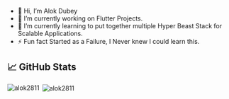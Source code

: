 - 👋 Hi, I’m Alok Dubey
- 🔭 I’m currently working on Flutter Projects.
- 🌱 I’m currently learning to put together multiple Hyper Beast Stack for Scalable Applications.
- ⚡ Fun fact Started as a Failure, I Never knew I could learn this.



## 📈 GitHub Stats 


<p><img align="left" src="https://github-readme-stats.vercel.app/api/top-langs/?username=alok2811&layout=compact&hide=html" alt="alok2811" /></p>

<p>&nbsp;<img align="center" src="https://github-readme-stats.vercel.app/api?username=alok2811&show_icons=true" alt="alok2811" /></p>



<!---
alok2811/alok2811 is a ✨ special ✨ repository because its `README.md` (this file) appears on your GitHub profile.
You can click the Preview link to take a look at your changes.
--->
